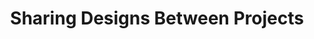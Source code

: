 ---
layout: post
title: Sharing Designs Between Projects
category: "2. Exploring Projects on OmniBuilds"
weight: 3
---